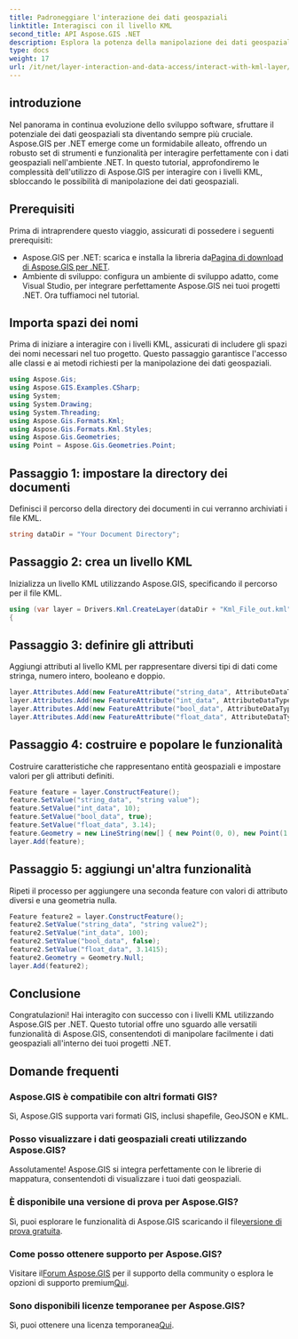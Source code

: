 ```yaml
---
title: Padroneggiare l'interazione dei dati geospaziali
linktitle: Interagisci con il livello KML
second_title: API Aspose.GIS .NET
description: Esplora la potenza della manipolazione dei dati geospaziali in .NET con Aspose.GIS. Guida passo passo per interagire con i livelli KML. Scarica la prova gratis adesso!
type: docs
weight: 17
url: /it/net/layer-interaction-and-data-access/interact-with-kml-layer/
---
```

## introduzione
Nel panorama in continua evoluzione dello sviluppo software, sfruttare il potenziale dei dati geospaziali sta diventando sempre più cruciale. Aspose.GIS per .NET emerge come un formidabile alleato, offrendo un robusto set di strumenti e funzionalità per interagire perfettamente con i dati geospaziali nell'ambiente .NET. In questo tutorial, approfondiremo le complessità dell'utilizzo di Aspose.GIS per interagire con i livelli KML, sbloccando le possibilità di manipolazione dei dati geospaziali.
## Prerequisiti
Prima di intraprendere questo viaggio, assicurati di possedere i seguenti prerequisiti:
-  Aspose.GIS per .NET: scarica e installa la libreria da[Pagina di download di Aspose.GIS per .NET](https://releases.aspose.com/gis/net/).
- Ambiente di sviluppo: configura un ambiente di sviluppo adatto, come Visual Studio, per integrare perfettamente Aspose.GIS nei tuoi progetti .NET.
Ora tuffiamoci nel tutorial.
## Importa spazi dei nomi
Prima di iniziare a interagire con i livelli KML, assicurati di includere gli spazi dei nomi necessari nel tuo progetto. Questo passaggio garantisce l'accesso alle classi e ai metodi richiesti per la manipolazione dei dati geospaziali.
```csharp
using Aspose.Gis;
using Aspose.GIS.Examples.CSharp;
using System;
using System.Drawing;
using System.Threading;
using Aspose.Gis.Formats.Kml;
using Aspose.Gis.Formats.Kml.Styles;
using Aspose.Gis.Geometries;
using Point = Aspose.Gis.Geometries.Point;
```
## Passaggio 1: impostare la directory dei documenti
Definisci il percorso della directory dei documenti in cui verranno archiviati i file KML.
```csharp
string dataDir = "Your Document Directory";
```
## Passaggio 2: crea un livello KML
Inizializza un livello KML utilizzando Aspose.GIS, specificando il percorso per il file KML.
```csharp
using (var layer = Drivers.Kml.CreateLayer(dataDir + "Kml_File_out.kml"))
{
```
## Passaggio 3: definire gli attributi
Aggiungi attributi al livello KML per rappresentare diversi tipi di dati come stringa, numero intero, booleano e doppio.
```csharp
layer.Attributes.Add(new FeatureAttribute("string_data", AttributeDataType.String));
layer.Attributes.Add(new FeatureAttribute("int_data", AttributeDataType.Integer));
layer.Attributes.Add(new FeatureAttribute("bool_data", AttributeDataType.Boolean));
layer.Attributes.Add(new FeatureAttribute("float_data", AttributeDataType.Double));
```
## Passaggio 4: costruire e popolare le funzionalità
Costruire caratteristiche che rappresentano entità geospaziali e impostare valori per gli attributi definiti.
```csharp
Feature feature = layer.ConstructFeature();
feature.SetValue("string_data", "string value");
feature.SetValue("int_data", 10);
feature.SetValue("bool_data", true);
feature.SetValue("float_data", 3.14);
feature.Geometry = new LineString(new[] { new Point(0, 0), new Point(1, 1) });
layer.Add(feature);
```
## Passaggio 5: aggiungi un'altra funzionalità
Ripeti il processo per aggiungere una seconda feature con valori di attributo diversi e una geometria nulla.
```csharp
Feature feature2 = layer.ConstructFeature();
feature2.SetValue("string_data", "string value2");
feature2.SetValue("int_data", 100);
feature2.SetValue("bool_data", false);
feature2.SetValue("float_data", 3.1415);
feature2.Geometry = Geometry.Null;
layer.Add(feature2);
```
## Conclusione
Congratulazioni! Hai interagito con successo con i livelli KML utilizzando Aspose.GIS per .NET. Questo tutorial offre uno sguardo alle versatili funzionalità di Aspose.GIS, consentendoti di manipolare facilmente i dati geospaziali all'interno dei tuoi progetti .NET.
## Domande frequenti
### Aspose.GIS è compatibile con altri formati GIS?
Sì, Aspose.GIS supporta vari formati GIS, inclusi shapefile, GeoJSON e KML.
### Posso visualizzare i dati geospaziali creati utilizzando Aspose.GIS?
Assolutamente! Aspose.GIS si integra perfettamente con le librerie di mappatura, consentendoti di visualizzare i tuoi dati geospaziali.
### È disponibile una versione di prova per Aspose.GIS?
 Sì, puoi esplorare le funzionalità di Aspose.GIS scaricando il file[versione di prova gratuita](https://releases.aspose.com/).
### Come posso ottenere supporto per Aspose.GIS?
 Visitare il[Forum Aspose.GIS](https://forum.aspose.com/c/gis/33) per il supporto della community o esplora le opzioni di supporto premium[Qui](https://purchase.aspose.com/buy).
### Sono disponibili licenze temporanee per Aspose.GIS?
 Sì, puoi ottenere una licenza temporanea[Qui](https://purchase.aspose.com/temporary-license/).